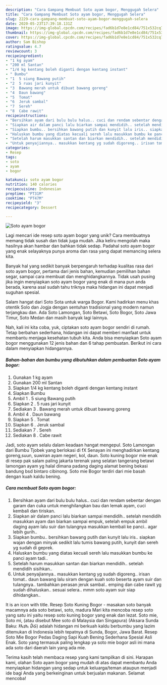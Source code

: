 ```yaml
---
description: "Cara Gampang Membuat Soto ayam bogor, Menggugah Selera"
title: "Cara Gampang Membuat Soto ayam bogor, Menggugah Selera"
slug: 2229-cara-gampang-membuat-soto-ayam-bogor-menggugah-selera
date: 2020-05-23T17:39:18.131Z
image: https://img-global.cpcdn.com/recipes/fad6b1d7e8e1cd84/751x532cq70/soto-ayam-bogor-foto-resep-utama.jpg
thumbnail: https://img-global.cpcdn.com/recipes/fad6b1d7e8e1cd84/751x532cq70/soto-ayam-bogor-foto-resep-utama.jpg
cover: https://img-global.cpcdn.com/recipes/fad6b1d7e8e1cd84/751x532cq70/soto-ayam-bogor-foto-resep-utama.jpg
author: Sam Bishop
ratingvalue: 4.7
reviewcount: 3
recipeingredient:
- "1 kg ayam"
- "200 ml Santan"
- "1/4 kg kentang boleh diganti dengan kentang instant"
- " Bumbu"
- "1  5 siung Bawang putih"
- "2  5 ruas jari kunyit"
- "3  Bawang merah untuk dibuat bawang goreng"
- "4  Daun bawang"
- "5  Tomat"
- "6  Jeruk sambal"
- "7  Sereh"
- "8  Cabe rawit"
recipeinstructions:
- "Bersihkan ayam dari bulu bulu halus.. cuci dan rendam sebentar dengan garam dan cuka untuk menghilangkan bau dan lemak ayam, cuci kembali dan tiriskan."
- "Siapkan air dalam panci lalu biarkan sampai mendidih.. setelah mendidih masukkan ayam dan biarkan sampai empuk, setelah empuk ambil daging ayam lalu suir dan tulangnya masukkan kembali ke panci.. agar lebih gurih.."
- "Siapkan bumbu.. bersihkan bawang putih dan kunyit lalu iris.. siapkan wajan dengan minyak sedikit lalu tumis bawang putih, kunyit dan sereh yg sudah di geprek."
- "Haluskan bumbu yang diatas kecuali sereh lalu masukkan bumbu ke panci ayam tadi.."
- "Setelah harum masukkan santan dan biarkan mendidih.. setelah mendidih sisihkan.."
- "Untuk penyajiannya.. masukkan kentang yg sudah digoreng.. irisan tomat.. daun bawang lalu siram dengan kuah soto beserta ayam suir dan tulangnya.. tambahkan perasan jeruk sambal.. emping dan cabe rawit yg sudah dihaluskan.. sesuai selera.. mmm soto ayam suir siap dihidangkan.."
categories:
- Resep
tags:
- soto
- ayam
- bogor

katakunci: soto ayam bogor 
nutrition: 140 calories
recipecuisine: Indonesian
preptime: "PT31M"
cooktime: "PT47M"
recipeyield: "3"
recipecategory: Dessert

---
```



![Soto ayam bogor](https://img-global.cpcdn.com/recipes/fad6b1d7e8e1cd84/751x532cq70/soto-ayam-bogor-foto-resep-utama.jpg)

Lagi mencari ide resep soto ayam bogor yang unik? Cara membuatnya memang tidak susah dan tidak juga mudah. Jika keliru mengolah maka hasilnya akan hambar dan bahkan tidak sedap. Padahal soto ayam bogor yang enak selayaknya punya aroma dan rasa yang dapat memancing selera kita.

Banyak hal yang sedikit banyak berpengaruh terhadap kualitas rasa dari soto ayam bogor, pertama dari jenis bahan, kemudian pemilihan bahan segar, sampai cara membuat dan menghidangkannya. Tidak usah pusing jika ingin menyiapkan soto ayam bogor yang enak di mana pun anda berada, karena asal sudah tahu triknya maka hidangan ini dapat menjadi suguhan spesial.

Salam hangat dari Soto Sota untuk warga Bogor. Kami hadirkan menu khas otentik Solo dan Jogja dengan sentuhan tradisional yang modern namun terjangkau dan. Ada Soto Lamongan, Soto Betawi, Soto Bogor, Soto Jawa Timur, Soto Medan dan masih banyak lagi lainnya.


Nah, kali ini kita coba, yuk, ciptakan soto ayam bogor sendiri di rumah. Tetap berbahan sederhana, hidangan ini dapat memberi manfaat untuk membantu menjaga kesehatan tubuh kita. Anda bisa menyiapkan Soto ayam bogor menggunakan 12 jenis bahan dan 6 tahap pembuatan. Berikut ini cara dalam menyiapkan hidangannya.

<!--inarticleads1-->

##### Bahan-bahan dan bumbu yang dibutuhkan dalam pembuatan Soto ayam bogor:

1. Gunakan 1 kg ayam
1. Gunakan 200 ml Santan
1. Siapkan 1/4 kg kentang boleh diganti dengan kentang instant
1. Siapkan  Bumbu
1. Ambil 1 . 5 siung Bawang putih
1. Siapkan 2 . 5 ruas jari kunyit
1. Sediakan 3 . Bawang merah untuk dibuat bawang goreng
1. Ambil 4 . Daun bawang
1. Siapkan 5 . Tomat
1. Siapkan 6 . Jeruk sambal
1. Sediakan 7 . Sereh
1. Sediakan 8 . Cabe rawit


Jadi, soto ayam selalu dalam keadaan hangat mengepul. Soto Lamongan dari Bumbu Tjobek yang berlokasi di fX Senayan ini menghadirkan kentang goreng,suun, suwiran ayam negeri, kol, daun. Soto kuning bogor mie enak di resep pak salam paling jakarta terenak yang selatan tangerang betawi lamongan ayam yg halal dimana padang daging alamat bening bekasi bandung bsd bintaro cibinong. Soto mie Bogor terdiri dari mie basah dengan kuah kaldu bening. 

<!--inarticleads2-->

##### Cara membuat Soto ayam bogor:

1. Bersihkan ayam dari bulu bulu halus.. cuci dan rendam sebentar dengan garam dan cuka untuk menghilangkan bau dan lemak ayam, cuci kembali dan tiriskan.
1. Siapkan air dalam panci lalu biarkan sampai mendidih.. setelah mendidih masukkan ayam dan biarkan sampai empuk, setelah empuk ambil daging ayam lalu suir dan tulangnya masukkan kembali ke panci.. agar lebih gurih..
1. Siapkan bumbu.. bersihkan bawang putih dan kunyit lalu iris.. siapkan wajan dengan minyak sedikit lalu tumis bawang putih, kunyit dan sereh yg sudah di geprek.
1. Haluskan bumbu yang diatas kecuali sereh lalu masukkan bumbu ke panci ayam tadi..
1. Setelah harum masukkan santan dan biarkan mendidih.. setelah mendidih sisihkan..
1. Untuk penyajiannya.. masukkan kentang yg sudah digoreng.. irisan tomat.. daun bawang lalu siram dengan kuah soto beserta ayam suir dan tulangnya.. tambahkan perasan jeruk sambal.. emping dan cabe rawit yg sudah dihaluskan.. sesuai selera.. mmm soto ayam suir siap dihidangkan..


It is an icon with title. Resep Soto Kuning Bogor - masakan soto banyak macamnya ada soto betawi, soto, madura Mari kita mencoba resep soto yang satu ini yaitu resep soto kuning bogor yang enak dan lezat. Soto mie, Soto mi, (atau disebut Mee soto di Malaysia dan Singapura) (Aksara Sunda Baku: ᮞᮧᮒᮧ ᮙᮤᮈ) adalah hidangan mi berkuah kaldu berbumbu yang lazim ditemukan di Indonesia lebih tepatnya di Sunda, Bogor, Jawa Barat. Resep Soto Mie Bogor Pedas Daging Sapi Kuah Bening Sederhana Spesial Asli Enak. Soto yang termasuk paling lengkap ya soto mie bogor asli ini mana ada soto dari daerah lain yang ada mie. 

Terima kasih telah membaca resep yang kami tampilkan di sini. Harapan kami, olahan Soto ayam bogor yang mudah di atas dapat membantu Anda menyiapkan hidangan yang sedap untuk keluarga/teman ataupun menjadi ide bagi Anda yang berkeinginan untuk berjualan makanan. Selamat mencoba!
